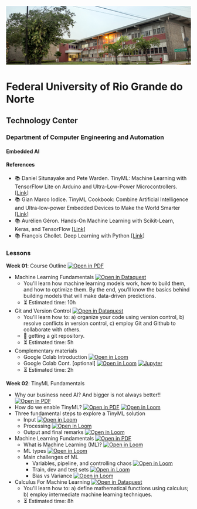 
<center><img width="800" src="images/ct.jpeg"></center>

# Federal University of Rio Grande do Norte
## Technology Center
### Department of Computer Engineering and Automation 
#### Embedded AI

#### References

- :books: Daniel Situnayake and Pete Warden. TinyML: Machine Learning with TensorFlow Lite on Arduino and Ultra-Low-Power Microcontrollers. [[Link]](https://www.oreilly.com/library/view/tinyml/9781492052036/)
- :books: Gian Marco Iodice. TinyML Cookbook: Combine Artificial Intelligence and Ultra-low-power Embedded Devices to Make the World Smarter [[Link]](https://github.com/PacktPublishing/TinyML-Cookbook)
- :books: Aurélien Géron. Hands-On Machine Learning with Scikit-Learn, Keras, and TensorFlow [[Link]](https://www.oreilly.com/library/view/hands-on-machine-learning/9781492032632/)
- :books: François Chollet. Deep Learning with Python [[Link]](https://www.manning.com/books/deep-learning-with-python)


### Lessons

**Week 01**: Course Outline [![Open in PDF](https://img.shields.io/badge/-PDF-EC1C24?style=flat-square&logo=adobeacrobatreader)](https://github.com/ivanovitchm/embedded.ai/tree/main/lessons/week_01/course_outline.pdf)
- Machine Learning Fundamentals [![Open in Dataquest](https://img.shields.io/badge/link-dataquest-green)](https://www.dataquest.io/course/machine-learning-fundamentals/)
    - You'll learn how machine learning models work, how to build them, and how to optimize them. By the end, you’ll know the basics behind building models that will make data-driven predictions.
    - :hourglass_flowing_sand: Estimated time: 10h
- Git and Version Control [![Open in Dataquest](https://img.shields.io/badge/link-dataquest-green)](https://www.dataquest.io/course/git-and-vcs/)
    - You'll learn how to: a) organize your code using version control, b) resolve conflicts in version control, c) employ Git and Github to collaborate with others.
    - :facepunch: getting a git repository.
    - :hourglass_flowing_sand: Estimated time: 5h
- Complementary materials
    - Google Colab Introduction [![Open in Loom](https://img.shields.io/badge/-Video-83DA77?style=flat-square&logo=loom)](https://www.loom.com/share/8a4f0d34b3cb4d9ea04b6dcf0b3d1aca)
    - Google Colab Cont. [optional] [![Open in Loom](https://img.shields.io/badge/-Video-83DA77?style=flat-square&logo=loom)](https://www.loom.com/share/d96cb0af7d9c4416bfe8145c93248a11) [![Jupyter](https://img.shields.io/badge/-Notebook-191A1B?style=flat-square&logo=jupyter)](https://github.com/ivanovitchm/embedded.ai/blob/main/lessons/week_01/Python_Tutorial.ipynb)
    - :hourglass_flowing_sand: Estimated time: 2h

**Week 02**: TinyML Fundamentals
- Why our business need AI? And bigger is not always better!! [![Open in PDF](https://img.shields.io/badge/-PDF-EC1C24?style=flat-square&logo=adobeacrobatreader)](https://github.com/ivanovitchm/embedded.ai/blob/main/lessons/week_02/tinyml_fundamentals_part1.pdf)
- How do we enable TinyML? [![Open in PDF](https://img.shields.io/badge/-PDF-EC1C24?style=flat-square&logo=adobeacrobatreader)](https://github.com/ivanovitchm/embedded.ai/blob/main/lessons/week_02/tinyml_fundamentals_part2.pdf) [![Open in Loom](https://img.shields.io/badge/-Video-83DA77?style=flat-square&logo=loom)](https://www.loom.com/share/bcb21b8a709f442aa6069b39a2cd339a)
- Three fundamental steps to explore a TinyML solution
    - Input [![Open in Loom](https://img.shields.io/badge/-Video-83DA77?style=flat-square&logo=loom)](https://www.loom.com/share/848bd54345ce4dc7bf7e4bc0ef8bddc5)
    - Processing [![Open in Loom](https://img.shields.io/badge/-Video-83DA77?style=flat-square&logo=loom)](https://www.loom.com/share/b7f0325996f4497ab66af34dfb01d61b)
    - Output and final remarks [![Open in Loom](https://img.shields.io/badge/-Video-83DA77?style=flat-square&logo=loom)](https://www.loom.com/share/9af1e841bdc6481fbbcbe06b26f27d68)
- Machine Learning Fundamentals  [![Open in PDF](https://img.shields.io/badge/-PDF-EC1C24?style=flat-square&logo=adobeacrobatreader)](https://github.com/ivanovitchm/embedded.ai/blob/main/lessons/week_02/ml_fundamentals.pdf)
    - What is Machine Learning (ML)? [![Open in Loom](https://img.shields.io/badge/-Video-83DA77?style=flat-square&logo=loom)](https://www.loom.com/share/098676fae4c2464788dd67ac1b419340)
    - ML types [![Open in Loom](https://img.shields.io/badge/-Video-83DA77?style=flat-square&logo=loom)](https://www.loom.com/share/4005e7ef95d4431db1bd266979a6789c)
    - Main challenges of ML
        - Variables, pipeline, and controlling chaos [![Open in Loom](https://img.shields.io/badge/-Video-83DA77?style=flat-square&logo=loom)](https://www.loom.com/share/f5456342c6b643799c1824362020fc5e)
        - Train, dev and test sets [![Open in Loom](https://img.shields.io/badge/-Video-83DA77?style=flat-square&logo=loom)](https://www.loom.com/share/954298d6f4c1433488239956b5d7007e)
        - Bias vs Variance [![Open in Loom](https://img.shields.io/badge/-Video-83DA77?style=flat-square&logo=loom)](https://www.loom.com/share/c496098013c84911a9ac353fec7e3131) 
- Calculus For Machine Learning [![Open in Dataquest](https://img.shields.io/badge/link-dataquest-green)](https://www.dataquest.io/course/calculus-for-machine-learning/)
    - You'll learn how to: a) define mathematical functions using calculus; b) employ intermediate machine learning techniques.
    - :hourglass_flowing_sand: Estimated time: 8h